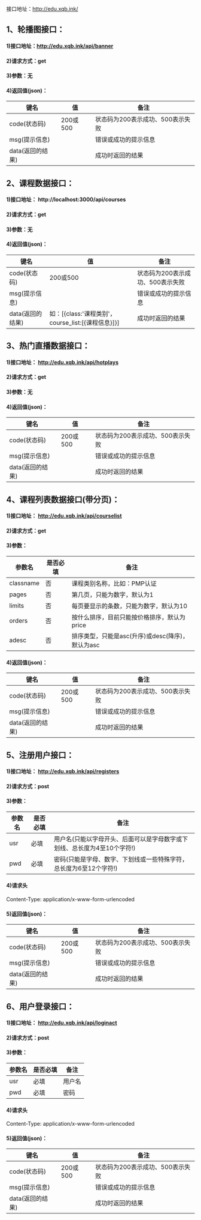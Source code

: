 接口地址：http://edu.xqb.ink/

## 1、轮播图接口：

#### 1)接口地址：http://edu.xqb.ink/api/banner

#### 2)请求方式：get

#### 3)参数：无

#### 4)返回值(json)：

| 键名             | 值       | 备注                             |
| ---------------- | -------- | -------------------------------- |
| code(状态码)     | 200或500 | 状态码为200表示成功、500表示失败 |
| msg(提示信息)    |          | 错误或成功的提示信息             |
| data(返回的结果) |          | 成功时返回的结果                 |

## 2、课程数据接口：

#### 1)接口地址： http://localhost:3000/api/courses

#### 2)请求方式：get

#### 3)参数：无

#### 4)返回值(json)：

| 键名             | 值                                                 | 备注                             |
| ---------------- | -------------------------------------------------- | -------------------------------- |
| code(状态码)     | 200或500                                           | 状态码为200表示成功、500表示失败 |
| msg(提示信息)    |                                                    | 错误或成功的提示信息             |
| data(返回的结果) | 如：[{class:'课程类别'，course_list:[{课程信息}]}] | 成功时返回的结果                 |

## 3、热门直播数据接口：

#### 1)接口地址： http://edu.xqb.ink/api/hotplays

#### 2)请求方式：get

#### 3)参数：无

#### 4)返回值(json)：

| 键名             | 值       | 备注                             |
| ---------------- | -------- | -------------------------------- |
| code(状态码)     | 200或500 | 状态码为200表示成功、500表示失败 |
| msg(提示信息)    |          | 错误或成功的提示信息             |
| data(返回的结果) |          | 成功时返回的结果                 |

## 4、课程列表数据接口(带分页)：

#### 1)接口地址： http://edu.xqb.ink/api/courselist

#### 2)请求方式：get

#### 3)参数：

| 参数名    | 是否必填 | 备注                                             |
| --------- | -------- | ------------------------------------------------ |
| classname | 否       | 课程类别名称，比如：PMP认证                      |
| pages     | 否       | 第几页，只能为数字，默认为1                      |
| limits    | 否       | 每页要显示的条数，只能为数字，默认为10           |
| orders    | 否       | 按什么排序，目前只能按价格排序，默认为price      |
| adesc     | 否       | 排序类型，只能是asc(升序)或desc(降序)，默认为asc |



#### 4)返回值(json)：

| 键名             | 值       | 备注                             |
| ---------------- | -------- | -------------------------------- |
| code(状态码)     | 200或500 | 状态码为200表示成功、500表示失败 |
| msg(提示信息)    |          | 错误或成功的提示信息             |
| data(返回的结果) |          | 成功时返回的结果                 |

## 5、注册用户接口：

#### 1)接口地址： http://edu.xqb.ink/api/registers

#### 2)请求方式：post

#### 3)参数：

| 参数名 | 是否必填 | 备注                                                         |
| ------ | -------- | ------------------------------------------------------------ |
| usr    | 必填     | 用户名(只能以字母开头、后面可以是字母数字或下划线、总长度为4至10个字符!) |
| pwd    | 必填     | 密码(只能是字母、数字、下划线或一些特殊字符，总长度为6至12个字符!) |

#### 4)请求头

Content-Type: application/x-www-form-urlencoded

#### 5)返回值(json)：

| 键名             | 值       | 备注                             |
| ---------------- | -------- | -------------------------------- |
| code(状态码)     | 200或500 | 状态码为200表示成功、500表示失败 |
| msg(提示信息)    |          | 错误或成功的提示信息             |
| data(返回的结果) |          | 成功时返回的结果                 |

## 6、用户登录接口：

#### 1)接口地址： http://edu.xqb.ink/api/loginact

#### 2)请求方式：post

#### 3)参数：

| 参数名 | 是否必填 | 备注   |
| ------ | -------- | ------ |
| usr    | 必填     | 用户名 |
| pwd    | 必填     | 密码   |

#### 4)请求头

Content-Type: application/x-www-form-urlencoded

#### 5)返回值(json)：

| 键名             | 值       | 备注                             |
| ---------------- | -------- | -------------------------------- |
| code(状态码)     | 200或500 | 状态码为200表示成功、500表示失败 |
| msg(提示信息)    |          | 错误或成功的提示信息             |
| data(返回的结果) |          | 成功时返回的结果                 |

